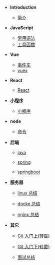 - **Introduction**

  - [简介](README.md)

* **JavaScript**

  - [常用语法](zh-cn/frontEnd/js/js)
  - [工具函数](zh-cn/frontEnd/js/utilsFunction)

* **Vue**

  - [事件车](zh-cn/frontEnd/vue/bus)
  - [vuex](zh-cn/frontEnd/vue/vuex)

* **React**

  - [React](zh-cn/frontEnd/react/reactBase)

* **小程序**

  - [小程序](zh-cn/frontEnd/xcx/xcx)

* **node**

  - [命令](zh-cn/frontEnd/node/nodeCommand)

* **后端**

  - [java](zh-cn/expect)

  - [spring](zh-cn/expect)

  - [springboot](zh-cn/expect)

* **服务器**

  - [linux 总结](zh-cn/rearEnd/linux/linuxCommand)

  - [docke 总结](zh-cn/rearEnd/docker/dockerCommand)

  - [nginx 总结](zh-cn/rearEnd/nginx/nginx)

* **其它**

  - [Git 入门上(转载)](zh-cn/other/git/git入门上)

  - [Git 入门下(转载)](zh-cn/other/git/git入门下)

  - [面试总结](zh-cn/other/interview/面试总结.md)
